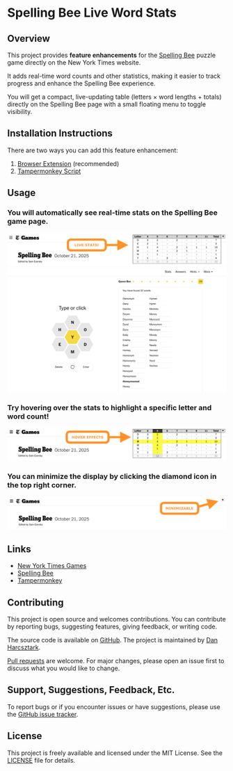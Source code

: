 # Spelling Bee Live Word Stats

## Overview

This project provides **feature enhancements** for the [Spelling Bee](https://www.nytimes.com/puzzles/spelling-bee) puzzle game directly on the New York Times website.

It adds real-time word counts and other statistics, making it easier to track progress and enhance the Spelling Bee experience.

You will get a compact, live-updating table (letters × word lengths + totals) directly on the Spelling Bee page with a small floating menu to toggle visibility.

## Installation Instructions

There are two ways you can add this feature enhancement:

1. [Browser Extension](extension/README.md) (recommended)
1. [Tampermonkey Script](script/README.md)

## Usage

### You will automatically see real-time stats on the Spelling Bee game page.
![Live Stats Screenshot](assets/live_stats_screenshot.png)

### Try hovering over the stats to highlight a specific letter and word count!
![Hover Effects Screenshot](assets/hover_effects_screenshot.png)

### You can minimize the display by clicking the diamond icon in the top right corner.
![Minimized Screenshot](assets/minimized_screenshot.png)

## Links

- [New York Times Games](https://www.nytimes.com/games)
- [Spelling Bee](https://www.nytimes.com/puzzles/spelling-bee)
- [Tampermonkey](https://www.tampermonkey.net/)

## Contributing

This project is open source and welcomes contributions. You can contribute by reporting bugs, suggesting features, giving feedback, or writing code.

The source code is available on [GitHub](https://github.com/dnstock/nytimes-spelling-bee-live-word-stats). The project is maintained by [Dan Harcsztark](https://github.com/dnstock).

[Pull requests](https://github.com/dnstock/nytimes-spelling-bee-live-word-stats/pulls) are welcome. For major changes, please open an issue first to discuss what you would like to change.

## Support, Suggestions, Feedback, Etc.

To report bugs or if you encounter issues or have suggestions, please use the [GitHub issue tracker](https://github.com/dnstock/nytimes-spelling-bee-live-word-stats/issues).

## License

This project is freely available and licensed under the MIT License. See the [LICENSE](LICENSE) file for details.
